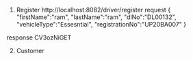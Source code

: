 1.  Register
http://localhost:8082/driver/register
request 
{
"firstName":"ram",
"lastName":"ram",
"dlNo":"DL00132",
"vehicleType":"Essesntial",
"registrationNo":"UP20BA007"
}

response
CV3ozNiGET


2. Customer
